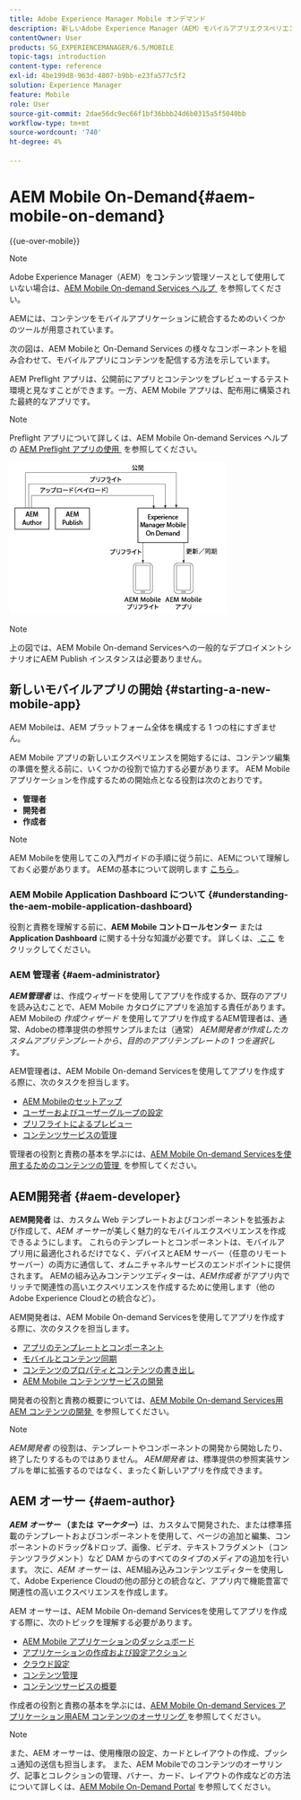 ```yaml
---
title: Adobe Experience Manager Mobile オンデマンド
description: 新しいAdobe Experience Manager（AEM）モバイルアプリエクスペリエンスを開始するには、コンテンツ編集の準備を整える前に、いくつかの役割で協力する必要があります。 このページでは、AEM Mobile On-Demand サービスの使用を開始する方法について説明します。
contentOwner: User
products: SG_EXPERIENCEMANAGER/6.5/MOBILE
topic-tags: introduction
content-type: reference
exl-id: 4be199d8-963d-4807-b9bb-e23fa577c5f2
solution: Experience Manager
feature: Mobile
role: User
source-git-commit: 2dae56dc9ec66f1bf36bbb24d6b0315a5f5040bb
workflow-type: tm+mt
source-wordcount: '740'
ht-degree: 4%

---
```


# AEM Mobile On-Demand{#aem-mobile-on-demand}

{{ue-over-mobile}}

>[!NOTE]
>
>Adobe Experience Manager（AEM）をコンテンツ管理ソースとして使用していない場合は、[AEM Mobile On-demand Services ヘルプ &#x200B;](https://helpx.adobe.com/jp/digital-publishing-solution/topics.html) を参照してください。

AEMには、コンテンツをモバイルアプリケーションに統合するためのいくつかのツールが用意されています。

次の図は、AEM Mobileと On-Demand Services の様々なコンポーネントを組み合わせて、モバイルアプリにコンテンツを配信する方法を示しています。

AEM Preflight アプリは、公開前にアプリとコンテンツをプレビューするテスト環境と見なすことができます。一方、AEM Mobile アプリは、配布用に構築された最終的なアプリです。

>[!NOTE]
>
>Preflight アプリについて詳しくは、AEM Mobile On-demand Services ヘルプの [AEM Preflight アプリの使用 &#x200B;](https://helpx.adobe.com/jp/digital-publishing-solution/help/preflight-app.html) を参照してください。

![chlimage_1-171](assets/chlimage_1-171.png)

>[!NOTE]
>
>上の図では、AEM Mobile On-demand Servicesへの一般的なデプロイメントシナリオにAEM Publish インスタンスは必要ありません。

## 新しいモバイルアプリの開始 {#starting-a-new-mobile-app}

AEM Mobileは、AEM プラットフォーム全体を構成する 1 つの柱にすぎません。

AEM Mobile アプリの新しいエクスペリエンスを開始するには、コンテンツ編集の準備を整える前に、いくつかの役割で協力する必要があります。 AEM Mobile アプリケーションを作成するための開始点となる役割は次のとおりです。

* **管理者**
* **開発者**
* **作成者**

>[!NOTE]
>
>AEM Mobileを使用してこの入門ガイドの手順に従う前に、AEMについて理解しておく必要があります。 AEMの基本について説明します [&#x200B; こちら &#x200B;](/help/sites-deploying/deploy.md)。

### AEM Mobile Application Dashboard について {#understanding-the-aem-mobile-application-dashboard}

役割と責務を理解する前に、**AEM Mobile コントロールセンター** または **Application Dashboard** に関する十分な知識が必要です。 詳しくは、[&#x200B; ここ &#x200B;](/help/mobile/mobile-apps-ondemand-application-dashboard.md) をクリックしてください。

### AEM 管理者 {#aem-administrator}

***AEM管理者*** は、作成ウィザードを使用してアプリを作成するか、既存のアプリを読み込むことで、AEM Mobile カタログにアプリを追加する責任があります。 AEM Mobileの *作成ウィザード* を使用してアプリを作成するAEM管理者は、通常、Adobeの標準提供の参照サンプルまたは（通常） *AEM開発者が作成したカスタムアプリテンプレートから、目的のアプリテンプレートの 1 つを選択し* す。

AEM管理者は、AEM Mobile On-demand Servicesを使用してアプリを作成する際に、次のタスクを担当します。

* [AEM Mobileのセットアップ](/help/mobile/aem-mobile-setup.md)
* [ユーザーおよびユーザーグループの設定](/help/mobile/aem-mobile-configure-users.md)
* [プリフライトによるプレビュー](/help/mobile/aem-mobile-manage-ondemand-services.md)
* [コンテンツサービスの管理](/help/mobile/developing-content-services.md)

管理者の役割と責務の基本を学ぶには、[AEM Mobile On-demand Servicesを使用するためのコンテンツの管理 &#x200B;](/help/mobile/aem-mobile.md) を参照してください。

## AEM開発者 {#aem-developer}

**AEM開発者** は、カスタム Web テンプレートおよびコンポーネントを拡張および作成して、*AEM オーサー*が美しく魅力的なモバイルエクスペリエンスを作成できるようにします。 これらのテンプレートとコンポーネントは、モバイルアプリ用に最適化されるだけでなく、デバイスとAEM サーバー（任意のリモートサーバー）の両方に通信して、オムニチャネルサービスのエンドポイントに提供されます。 AEMの組み込みコンテンツエディターは、*AEM作成者* がアプリ内でリッチで関連性の高いエクスペリエンスを作成するために使用します（他のAdobe Experience Cloudとの統合など）。

AEM開発者は、AEM Mobile On-demand Servicesを使用してアプリを作成する際に、次のタスクを担当します。

* [アプリのテンプレートとコンポーネント](/help/mobile/app-templates-and-components1.md)
* [モバイルとコンテンツ同期](/help/mobile/mobile-ondemand-contentsync.md)
* [コンテンツのプロパティとコンテンツの書き出し](/help/mobile/on-demand-content-properties-exporting.md)
* [AEM Mobile コンテンツサービスの開発](/help/mobile/developing-content-services.md)

開発者の役割と責務の概要については、[AEM Mobile On-demand Services用AEM コンテンツの開発 &#x200B;](/help/mobile/aem-mobile-on-demand.md) を参照してください。

>[!NOTE]
>
>*AEM開発者* の役割は、テンプレートやコンポーネントの開発から開始したり、終了したりするものではありません。 *AEM開発者* は、標準提供の参照実装サンプルを単に拡張するのではなく、まったく新しいアプリを作成できます。

## AEM オーサー {#aem-author}

***AEM オーサー* （または *マーケター*） &#x200B;** は、カスタムで開発された、または標準搭載のテンプレートおよびコンポーネントを使用して、ページの追加と編集、コンポーネントのドラッグ&amp;ドロップ、画像、ビデオ、テキストフラグメント（コンテンツフラグメント）など DAM からのすべてのタイプのメディアの追加を行います。 次に、*AEM オーサー* は、AEM組み込みコンテンツエディターを使用して、Adobe Experience Cloudの他の部分との統合など、アプリ内で機能豊富で関連性の高いエクスペリエンスを作成します。

AEM オーサーは、AEM Mobile On-demand Servicesを使用してアプリを作成する際に、次のトピックを理解する必要があります。

* [AEM Mobile アプリケーションのダッシュボード](/help/mobile/mobile-apps-ondemand-application-dashboard.md)
* [アプリケーションの作成および設定アクション](/help/mobile/mobile-apps-ondemand-application-create-configure-action.md)
* [クラウド設定](/help/mobile/mobile-on-demand-associating-an-on-demand-app-to-cloud-configuration.md)
* [コンテンツ管理](/help/mobile/mobile-apps-ondemand-manage-content-ondemand.md)
* [コンテンツサービスの概要](/help/mobile/develop-content-as-a-service.md)

作成者の役割と責務の基本を学ぶには、[AEM Mobile On-demand Services アプリケーション用AEM コンテンツのオーサリング &#x200B;](/help/mobile/mobile-apps-ondemand.md) を参照してください。

>[!NOTE]
>
>また、AEM オーサーは、使用権限の設定、カードとレイアウトの作成、プッシュ通知の送信も担当します。 また、AEM Mobileでのコンテンツのオーサリング、記事とコレクションの管理、バナー、カード、レイアウトの作成などの方法について詳しくは、[AEM Mobile On-Demand Portal](https://helpx.adobe.com/jp/digital-publishing-solution/topics.html#dynamicpod_reference_2) を参照してください。

